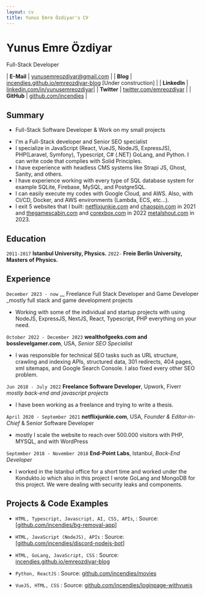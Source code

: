 ```yaml
---
layout: cv
title: Yunus Emre Özdiyar's CV
---
```

# Yunus Emre Özdiyar
Full-Stack Developer 

| __E-Mail__   | [yunusemreozdiyar@gmail.com](mailto:yunusemreozdiyar@gmail.com)  | 
| __Blog__  | [incendies.github.io/emreozdiyar-blog](https://incendies.github.io/emreozdiyar-blog/)  [Under construction] |
| __LinkedIn__ | [linkedin.com/in/yunusemreozdiyar](https://linkedin.com/in/yunusemreozdiyar)|
| __Twitter__  | [twitter.com/emreozdiyar](https://twitter.com/emreozdiyar)   |
| __GitHub__  | [github.com/incendies](https://github.com/incendies)     |

## Summary
* Full-Stack Software Developer & Work on my small projects
  
- I'm a Full-Stack developer and Senior SEO specialist 
- I specialize in JavaScript (React, VueJS, NodeJS, ExpressJS), PHP(Laravel, Symfony), Typescript, C# (.NET) GoLang, and Python. I can write code that complies with Solid Principles.
- I have experience with headless CMS systems like Strapi JS, Ghost, Sanity, and others.
- I have experience working with every type of SQL database system for example SQLite, Firebase, MySQL, and PostgreSQL.
- I can easily execute my codes with Google Cloud, and AWS. Also, with CI/CD, Docker, and AWS environments (Lambda, ECS, etc...).
- I exit 5 websites that I built: [netflixjunkie.com](https://netflixjunkie.com) and [chaospin.com](https://chaospin.com) in 2021 and [thegamescabin.com](https://thegamescabin.com) and [corexbox.com](https://corexbox.com) in 2022 [metalshout.com](https://metalshout.com) in 2023. 

## Education
`2011-2017`
__Istanbul University, Physics.__
`2022-`
__Freie Berlin University, Masters of Physics.__

## Experience
`December 2023 - now`
__ Freelance Full Stack Developer and Game Developer 
_mostly full stack and game development projects
- Working with some of the individual and startup projects with using NodeJS, ExpressJS, NextJS, React, Typescript, PHP everything on your need.

`October 2022 - December 2023`
__wealthofgeeks.com and bosslevelgamer.com__, USA, 
_Senior SEO Specialist_ 
- I was responsible for technical SEO tasks such as URL structure, crawling and indexing APIs, structured data, 301 redirects, 404 pages, xml sitemaps, and Google Search Console. I also fixed every other SEO problem. 

`Jun 2018 - July 2022`
__Freelance Software Developer__, Upwork, Fiverr  
_mostly back-end and javascript projects_
- I have been working as a freelance and trying to write a thesis.

`April 2020 - September 2021`
__netflixjunkie.com__, USA, 
_Founder & Editor-in-Chief_ & Senior Software Developer
- mostly I scale the website to reach over 500.000 visitors with PHP, MYSQL, and with WordPress 

`September 2018 - November 2018`
__End-Point Labs__, Istanbul,
_Back-End Developer_
- I worked in the Istanbul office for a short time and worked under the Kondukto.io which also in this project I wrote GoLang and MongoDB for this project. We were dealing with security leaks and components. 

## Projects & Code Examples

- `HTML, Typescript, Javascript, AI, CSS, APIs`, : 
   Source: [[github.com/incendies/bg-removal-app](https://github.com/incendies/bg-removal-app)]

- `HTML, JavaScript (NodeJS), APIs` : 
   Source: [[github.com/incendies/discord-nodejs-bot](https://github.com/incendies/discord-nodejs-bot)]
  
- `HTML, GoLang, JavaScript, CSS` : 
   Source: [incendies.github.io/emreozdiyar-blog](https://incendies.github.io/emreozdiyar-blog/)

- `Python, ReactJS` : 
   Source: [github.com/incendies/movies](https://github.com/incendies/movies)
  
- `VueJS, HTML, CSS` :
  Source: [github.com/incendies/loginpage-withvuejs](https://github.com/incendies/loginpage-withvuejs)
